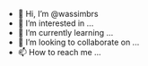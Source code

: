 - 👋 Hi, I’m @wassimbrs
- 👀 I’m interested in ...
- 🌱 I’m currently learning ...
- 💞️ I’m looking to collaborate on ...
- 📫 How to reach me ...

<!---
wassimbrs/wassimbrs is a ✨ special ✨ repository because its `README.md` (this file) appears on your GitHub profile.
You can click the Preview link to take a look at your changes.
--->
